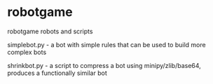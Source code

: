 robotgame
=========

robotgame robots and scripts


simplebot.py - a bot with simple rules that can be used to build more complex bots

shrinkbot.py - a script to compress a bot using minipy/zlib/base64, produces a functionally similar bot
